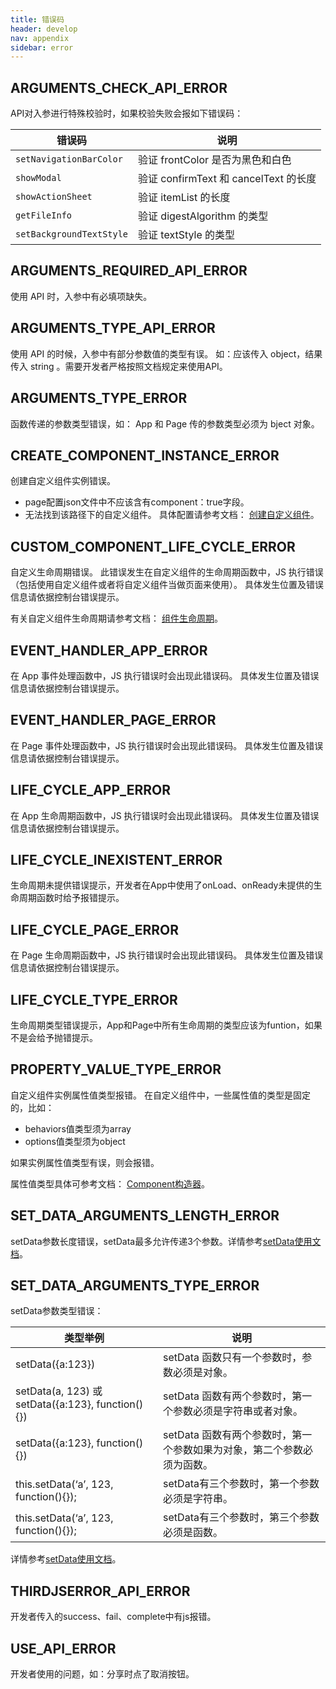 ```yaml
---
title: 错误码
header: develop
nav: appendix
sidebar: error
---
```


## ARGUMENTS_CHECK_API_ERROR

API对入参进行特殊校验时，如果校验失败会报如下错误码：

|错误码|说明|
|--|--|
| `setNavigationBarColor`|验证 frontColor 是否为黑色和白色|
|`showModal`|验证 confirmText 和 cancelText 的长度|
| `showActionSheet`|验证 itemList 的长度|
|`getFileInfo`|验证 digestAlgorithm 的类型|
|`setBackgroundTextStyle`|验证 textStyle 的类型|

## ARGUMENTS_REQUIRED_API_ERROR

使用 API 时，入参中有必填项缺失。

## ARGUMENTS_TYPE_API_ERROR

使用 API 的时候，入参中有部分参数值的类型有误。
如：应该传入 object，结果传入 string 。需要开发者严格按照文档规定来使用API。

## ARGUMENTS_TYPE_ERROR

函数传递的参数类型错误，如： 
App 和 Page 传的参数类型必须为 bject 对象。

## CREATE_COMPONENT_INSTANCE_ERROR

创建自定义组件实例错误。

* page配置json文件中不应该含有component：true字段。
* 无法找到该路径下的自定义组件。
具体配置请参考文档： <a href="https://smartprogram.baidu.com/docs/develop/framework/custom-component/ ">创建自定义组件</a>。

## CUSTOM_COMPONENT_LIFE_CYCLE_ERROR

自定义生命周期错误。
此错误发生在自定义组件的生命周期函数中，JS 执行错误（包括使用自定义组件或者将自定义组件当做页面来使用）。 
具体发生位置及错误信息请依据控制台错误提示。

有关自定义组件生命周期请参考文档： <a href="https://smartprogram.baidu.com/docs/develop/framework/custom-component_lifetimes/">组件生命周期</a>。

## EVENT_HANDLER_APP_ERROR

在 App 事件处理函数中，JS 执行错误时会出现此错误码。 
具体发生位置及错误信息请依据控制台错误提示。

## EVENT_HANDLER_PAGE_ERROR

在 Page 事件处理函数中，JS 执行错误时会出现此错误码。 
具体发生位置及错误信息请依据控制台错误提示。

## LIFE_CYCLE_APP_ERROR

在 App 生命周期函数中，JS 执行错误时会出现此错误码。 
具体发生位置及错误信息请依据控制台错误提示。

## LIFE_CYCLE_INEXISTENT_ERROR

生命周期未提供错误提示，开发者在App中使用了onLoad、onReady未提供的生命周期函数时给予报错提示。

## LIFE_CYCLE_PAGE_ERROR

在 Page 生命周期函数中，JS 执行错误时会出现此错误码。 
具体发生位置及错误信息请依据控制台错误提示。

## LIFE_CYCLE_TYPE_ERROR

生命周期类型错误提示，App和Page中所有生命周期的类型应该为funtion，如果不是会给予抛错提示。

## PROPERTY_VALUE_TYPE_ERROR

自定义组件实例属性值类型报错。
在自定义组件中，一些属性值的类型是固定的，比如： 
- behaviors值类型须为array 
- options值类型须为object

如果实例属性值类型有误，则会报错。

属性值类型具体可参考文档： <a href="https://smartprogram.baidu.com/docs/develop/framework/custom-component_comp/">Component构造器</a>。

## SET_DATA_ARGUMENTS_LENGTH_ERROR

setData参数长度错误，setData最多允许传递3个参数。详情参考<a href="https://smartprogram.baidu.com/docs/develop/framework/app_service_page/#Page-prototype-setData/">setData使用文档</a>。

## SET_DATA_ARGUMENTS_TYPE_ERROR

setData参数类型错误：

|类型举例|说明|
|--|--|
|setData({a:123})|setData 函数只有一个参数时，参数必须是对象。 |
|setData(a, 123) 或 setData({a:123}, function(){})|setData 函数有两个参数时，第一个参数必须是字符串或者对象。 | 
|setData({a:123}, function(){})|setData 函数有两个参数时，第一个参数如果为对象，第二个参数必须为函数。 |
|this.setData(‘a’, 123, function(){});|setData有三个参数时，第一个参数必须是字符串。 |
|this.setData(‘a’, 123, function(){});|setData有三个参数时，第三个参数必须是函数。 |

详情参考<a href="https://smartprogram.baidu.com/docs/develop/framework/app_service_page/#Page-prototype-setData/">setData使用文档</a>。

## THIRDJSERROR_API_ERROR

开发者传入的success、fail、complete中有js报错。

## USE_API_ERROR

开发者使用的问题，如：分享时点了取消按钮。


